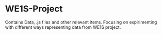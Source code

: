 # WE1S-Project
Contains Data, .js files and other relevant items.
Focusing on expirimenting with different ways representing data from WE1S project.
